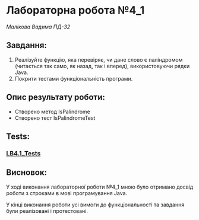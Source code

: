 # Лабораторна робота №4_1
*Малікова Вадима*
*ПД-32*

## Завдання:
1. Реалізуйте функцію, яка перевіряє, чи дане слово є паліндромом (читається так само, як назад, так і вперед), використовуючи рядки Java. 
2. Покрити тестами функціональність програми.

## Опис результату роботи:
* Створено метод IsPalindrome
* Створено тест IsPalindromeTest

## Tests:
### [LB4.1_Tests](https://github.com/TooWorthless/malikov_java_labs/blob/main/src/test/java/com/university/lab4_1/README.md)

## Висновок:
У ході виконання лабораторної роботи №4_1 мною було отримано досвід роботи з строками в мові програмування Java.

У кінці виконання роботи усі вимоги до функціональності та завдання були реалізовані і протестовані.